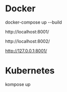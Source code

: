Docker
=========================

docker-compose up --build

http://localhost:8001/

http://localhost:8002/

http://127.0.0.1:8001/

Kubernetes
=========================
kompose up
